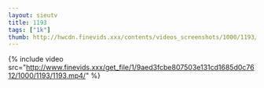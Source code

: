 ```yaml
--- 
layout: sieutv
title: 1193
tags: ["1k"]
thumb: http://hwcdn.finevids.xxx/contents/videos_screenshots/1000/1193/preview.mp4.jpg
---
```

{% include video src="http://www.finevids.xxx/get_file/1/9aed3fcbe807503e131cd1685d0c7612/1000/1193/1193.mp4/" %} 
